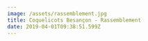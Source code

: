 ```yaml
---
image: /assets/rassemblement.jpg
title: Coquelicots Besançon - Rassemblement
date: 2019-04-01T09:38:51.599Z
---
```


